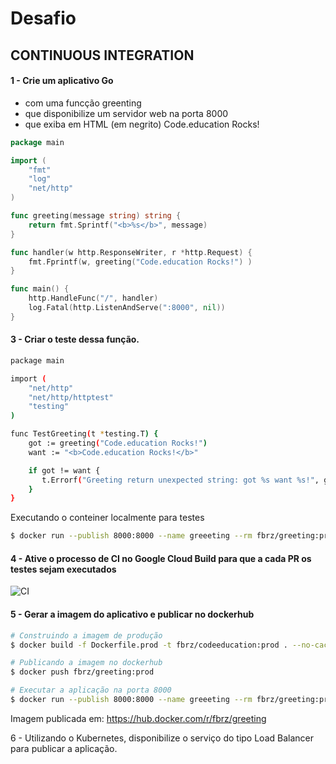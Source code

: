 # Desafio

## CONTINUOUS INTEGRATION

#### 1 - Crie um aplicativo Go
- com uma funcção greenting
- que disponibilize um servidor web na porta 8000
- que exiba em HTML (em negrito) Code.education Rocks!

```go
package main

import (
	"fmt"
	"log"
	"net/http"
)

func greeting(message string) string {
    return fmt.Sprintf("<b>%s</b>", message)
}

func handler(w http.ResponseWriter, r *http.Request) {
	fmt.Fprintf(w, greeting("Code.education Rocks!") )
}

func main() {
	http.HandleFunc("/", handler)
	log.Fatal(http.ListenAndServe(":8000", nil))
}

```

#### 3 - Criar o teste dessa função.
```sh
package main

import (
	"net/http"
	"net/http/httptest"
	"testing"
)

func TestGreeting(t *testing.T) {
	got := greeting("Code.education Rocks!")
    want := "<b>Code.education Rocks!</b>"

	if got != want {
       t.Errorf("Greeting return unexpected string: got %s want %s!", got, want)
    }
}
```
Executando o conteiner localmente para testes

```sh
$ docker run --publish 8000:8000 --name greeeting --rm fbrz/greeting:prod
```

#### 4 - Ative o processo de CI no Google Cloud Build para que a cada PR os testes sejam executados
![CI](ci-cloudbuild.png)


#### 5 - Gerar a imagem do aplicativo e publicar no dockerhub

```sh
# Construindo a imagem de produção
$ docker build -f Dockerfile.prod -t fbrz/codeeducation:prod . --no-cache

# Publicando a imagem no dockerhub
$ docker push fbrz/greeting:prod

# Executar a aplicação na porta 8000
$ docker run --publish 8000:8000 --name greeeting --rm fbrz/greeting:prod
```
Imagem publicada em: https://hub.docker.com/r/fbrz/greeting

6 - Utilizando o Kubernetes, disponibilize o serviço do tipo Load Balancer para publicar a aplicação.    
